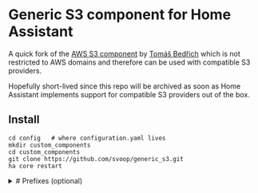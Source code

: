 # Generic S3 component for Home Assistant

A quick fork of the [AWS S3 component](https://github.com/home-assistant/core/tree/dev/homeassistant/components/aws_s3) by [
Tomáš Bedřich](https://github.com/tomasbedrich) which is not restricted to AWS domains and therefore can be used with compatible S3 providers.

Hopefully short-lived since this repo will be archived as soon as Home Assistant implements support for compatible S3 providers out of the box.

## Install

```
cd config   # where configuration.yaml lives
mkdir custom_components
cd custom_components
git clone https://github.com/svoop/generic_s3.git
ha core restart
```
<details>
<summary># Prefixes (optional)</summary>

In order to use Prefixes, you will need to enter a prefix when creating a new connection.
Pre-existing connections cannot be changed to include a new prefix.

When entering a prefix use the following syntax, making sure to include the trailing slash:

```
firstfolder/nextfolder/lastfolder/
```

For example, if you would like to use the location "backups/homeassistant/" within your bucket, the prefix in the setup pane would be:

```
backups/homeassistant/
```
</details>
